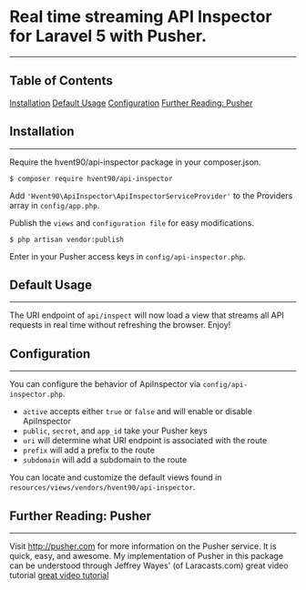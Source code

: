 # Real time streaming API Inspector for Laravel 5 with Pusher.
___


## Table of Contents
[Installation](#installation)
[Default Usage](#default-usage)
[Configuration](#configuration)
[Further Reading: Pusher](#further-reading:-pusher)


## Installation
___
Require the hvent90/api-inspector package in your composer.json.

`$ composer require hvent90/api-inspector`

Add `'Hvent90\ApiInspector\ApiInspectorServiceProvider'` to the Providers array in `config/app.php`.

Publish the `views` and `configuration file` for easy modifications.

`$ php artisan vendor:publish`

Enter in your Pusher access keys in `config/api-inspector.php`.


## Default Usage
___
The URI endpoint of `api/inspect` will now load a view that streams all API requests in real time without refreshing the browser. Enjoy!


## Configuration
___
You can configure the behavior of ApiInspector via `config/api-inspector.php`.
* `active` accepts either `true` or `false` and will enable or disable ApiInspector
* `public`, `secret`, and `app_id` take your Pusher keys
* `uri` will determine what URI endpoint is associated with the route
* `prefix` will add a prefix to the route
* `subdomain` will add a subdomain to the route

You can locate and customize the default views found in `resources/views/vendors/hvent90/api-inspector`.


## Further Reading: Pusher
___
Visit http://pusher.com for more information on the Pusher service. It is quick, easy, and awesome.
My implementation of Pusher in this package can be understood through Jeffrey Wayes' (of Laracasts.com) great video tutorial [great video tutorial](https://laracasts.com/lessons/pusher-awesomeness)
